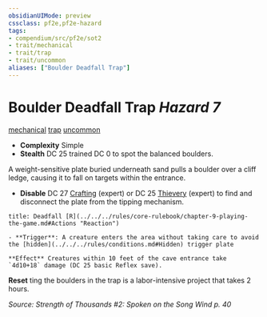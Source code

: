 ```yaml
---
obsidianUIMode: preview
cssclass: pf2e,pf2e-hazard
tags:
- compendium/src/pf2e/sot2
- trait/mechanical
- trait/trap
- trait/uncommon
aliases: ["Boulder Deadfall Trap"]
---
```

# Boulder Deadfall Trap *Hazard 7*  
[mechanical](../../../rules/traits/mechanical.md)  [trap](../../../rules/traits/trap.md)  [uncommon](../../../rules/traits/uncommon.md)  

- **Complexity** Simple
- **Stealth** DC 25 trained DC 0 to spot the balanced boulders.  

A weight-sensitive plate buried underneath sand pulls a boulder over a cliff ledge, causing it to fall on targets within the entrance.

- **Disable** DC 27 [Crafting](../../skills.md#Crafting) (expert) or DC 25 [Thievery](../../skills.md#Thievery) (expert) to find and disconnect the plate from the tipping mechanism.  
     
```ad-embed-ability
title: Deadfall [R](../../../rules/core-rulebook/chapter-9-playing-the-game.md#Actions "Reaction")

- **Trigger**: A creature enters the area without taking care to avoid the [hidden](../../../rules/conditions.md#Hidden) trigger plate

**Effect** Creatures within 10 feet of the cave entrance take `4d10+18` damage (DC 25 basic Reflex save).
```

**Reset** ting the boulders in the trap is a labor-intensive project that takes 2 hours.  

*Source: Strength of Thousands #2: Spoken on the Song Wind p. 40*
